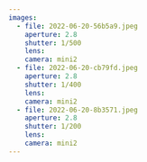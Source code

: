 ```yaml
---
images:
  - file: 2022-06-20-56b5a9.jpeg
    aperture: 2.8
    shutter: 1/500
    lens:
    camera: mini2
  - file: 2022-06-20-cb79fd.jpeg
    aperture: 2.8
    shutter: 1/400
    lens:
    camera: mini2
  - file: 2022-06-20-8b3571.jpeg
    aperture: 2.8
    shutter: 1/200
    lens:
    camera: mini2
---
```

